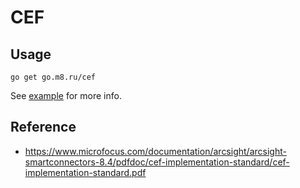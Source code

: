 # CEF

## Usage

```shell
go get go.m8.ru/cef
```

See [example](example_test.go) for more info.

## Reference

- https://www.microfocus.com/documentation/arcsight/arcsight-smartconnectors-8.4/pdfdoc/cef-implementation-standard/cef-implementation-standard.pdf

